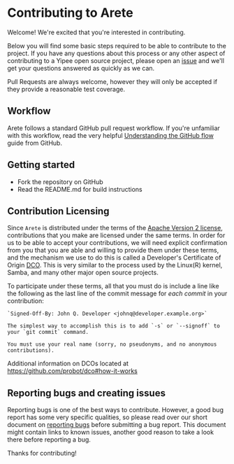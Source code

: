 # Contributing to Arete

Welcome! We're excited that you're interested in contributing. 

Below you will find some basic steps required to be able to contribute to the project. If you have any questions about this process or any other aspect of contributing to a Yipee open source project, please open an [issue](https://github.com/yipeeio/arete/issues) and we'll get your questions answered as quickly as we can.

Pull Requests are always welcome, however they will only be accepted if they provide a reasonable test coverage.

## Workflow

Arete follows a standard GitHub pull request workflow. If you're unfamiliar with this workflow, read the very helpful [Understanding the GitHub flow](https://guides.github.com/introduction/flow/) guide from GitHub.

## Getting started

- Fork the repository on GitHub
- Read the README.md for build instructions

## Contribution Licensing

Since `Arete` is distributed under the terms of the [Apache Version 2 license](LICENSE), contributions that you make are licensed under the same terms. In order for us to be able to accept your contributions, we will need explicit confirmation from you that you are able and willing to provide them under these terms, and the mechanism we use to do this is called a Developer's Certificate of Origin [DCO](DCO.md).  This is very similar to the process used by the Linux(R) kernel, Samba, and many other major open source projects.

To participate under these terms, all that you must do is include a line like the following as the last line of the commit message for *each commit* in your contribution:

    `Signed-Off-By: John Q. Developer <johnq@developer.example.org>`

    The simplest way to accomplish this is to add `-s` or `--signoff` to your `git commit` command.

    You must use your real name (sorry, no pseudonyms, and no anonymous contributions).


Additional information on DCOs located at https://github.com/probot/dco#how-it-works

## Reporting bugs and creating issues

Reporting bugs is one of the best ways to contribute. However, a good bug report has some very specific qualities, so please read over our short document on [reporting bugs](reporting_bugs.md) before submitting a bug report. This document might contain links to known issues, another good reason to take a look there before reporting a bug.

Thanks for contributing!

